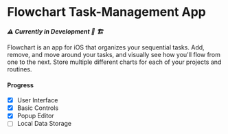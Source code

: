 # Flowchart Task-Management App
***:warning: Currently in Development :construction: :building_construction:***

Flowchart is an app for iOS that organizes your sequential tasks. Add, remove, and move around your tasks, and visually see how you'll flow from one to the next. Store multiple different charts for each of your projects and routines.

#### Progress
- [x] User Interface
- [x] Basic Controls
- [x] Popup Editor
- [ ] Local Data Storage
